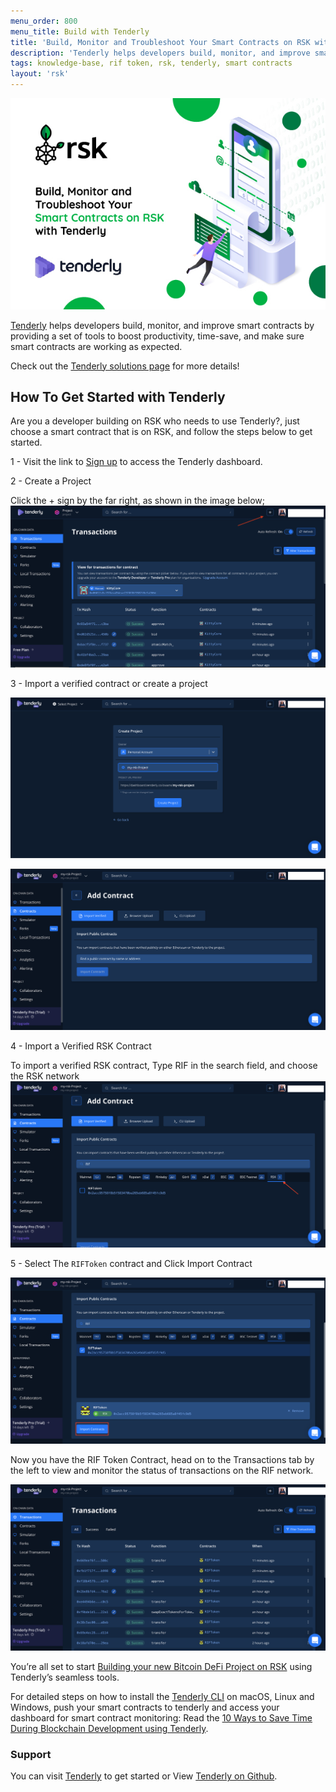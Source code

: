 ```yaml
---
menu_order: 800
menu_title: Build with Tenderly
title: 'Build, Monitor and Troubleshoot Your Smart Contracts on RSK with Tenderly'
description: 'Tenderly helps developers build, monitor, and improve smart contracts by providing a set of tools to boost productivity.'
tags: knowledge-base, rif token, rsk, tenderly, smart contracts
layout: 'rsk'
---
```


![RSK-Tenderly-Banner](/assets/img/kb/BuildWithTenderly/tenderly-rsk-banner.jpg)

[Tenderly](https://tenderly.co/) helps developers build, monitor, and improve smart contracts
by providing a set of tools to boost productivity, time-save, and make sure smart contracts are working as expected.

Check out the [Tenderly solutions page](/solutions/tenderly/) for more details!

## How To Get Started with Tenderly

Are you a developer building on RSK who needs to use Tenderly?,  just choose a smart contract that is on RSK, and follow the steps below to get started.

1 - Visit the link to [Sign up](https://dashboard.tenderly.co/register?utm_source=landing_page) to access the Tenderly dashboard.

2 - Create a Project

Click the + sign by the far right, as shown in the image below;
![Create Project - Tenderly](/assets/img/kb/BuildWithTenderly/create-project.png)

3 - Import a verified contract or create a project

![Project Title - Tenderly](/assets/img/kb/BuildWithTenderly/project-title.png)

![Add Contract - Tenderly](/assets/img/kb/BuildWithTenderly/add-contract.png)

4 - Import a Verified RSK Contract

To import a verified RSK contract, Type RIF in the search field, and choose the RSK network
![Add Contract RSK/RIF - Tenderly](/assets/img/kb/BuildWithTenderly/add-contract-rsk-rif-token.png)

5 - Select The `RIFToken` contract and Click Import Contract

![Import RIFToken Contract - Tenderly](/assets/img/kb/BuildWithTenderly/import-verified-rif-contract.png)

Now you have the RIF Token Contract, head on to the Transactions tab by the left to view and monitor the status of transactions on the RIF network.

![Add Contract RSK/RIF - Tenderly](/assets/img/kb/BuildWithTenderly/monitor-rif-token-contracts.png)

You’re all set to start [Building your new Bitcoin DeFi Project on RSK](https://www.rsk.co/openfinance/) using Tenderly’s seamless tools.

For detailed steps on how to install the [Tenderly CLI](https://github.com/Tenderly/tenderly-cli#installation) on macOS, Linux and Windows, push your smart contracts to tenderly and access your dashboard for smart contract monitoring: Read the [10 Ways to Save Time During Blockchain Development using Tenderly](https://blog.tenderly.co/10-ways-to-save-time-during-blockchain-development-by-using-tenderly/).

### Support

You can visit [Tenderly](https://dashboard.tenderly.co/register) to get started or View [Tenderly on Github](https://github.com/Tenderly).